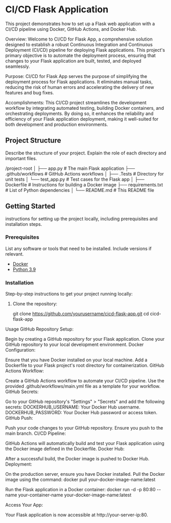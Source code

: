 

# CI/CD Flask Application

This project demonstrates how to set up a Flask web application with a CI/CD pipeline using Docker, GitHub Actions, and Docker Hub.

Overview:
Welcome to CI/CD for Flask App, a comprehensive solution designed to establish a robust Continuous Integration and Continuous Deployment (CI/CD) pipeline for deploying Flask applications. This project's primary objective is to automate the deployment process, ensuring that changes to your Flask application are built, tested, and deployed seamlessly.

Purpose:
CI/CD for Flask App serves the purpose of simplifying the deployment process for Flask applications. It eliminates manual tasks, reducing the risk of human errors and accelerating the delivery of new features and bug fixes.

Accomplishments:
This CI/CD project streamlines the development workflow by integrating automated testing, building Docker containers, and orchestrating deployments. By doing so, it enhances the reliability and efficiency of your Flask application deployment, making it well-suited for both development and production environments.



## Project Structure

Describe the structure of your project. Explain the role of each directory and important files.

/project-root
│
├── app.py            # The main Flask application
├── .github/workflows # GitHub Actions workflows
│
├── .Tests            # Directory for unit tests
│   └── test_app.py   # Test cases for the Flask app
│
├── Dockerfile        # Instructions for building a Docker image
├── requirements.txt  # List of Python dependencies
│
└── README.md         # This README file

## Getting Started

instructions for setting up the project locally, including prerequisites and installation steps.

### Prerequisites

List any software or tools that need to be installed. Include versions if relevant.

- [Docker](https://www.docker.com/)
- [Python 3.9](https://www.python.org/)

### Installation

Step-by-step instructions to get your project running locally:

1. Clone the repository:

   
   git clone https://github.com/yourusername/cicd-flask-app.git
   cd cicd-flask-app


Usage
GitHub Repository Setup:

Begin by creating a GitHub repository for your Flask application.
Clone your GitHub repository to your local development environment.
Docker Configuration:

Ensure that you have Docker installed on your local machine.
Add a Dockerfile to your Flask project's root directory for containerization.
GitHub Actions Workflow:

Create a GitHub Actions workflow to automate your CI/CD pipeline.
Use the provided .github/workflows/main.yml file as a template for your workflow.
GitHub Secrets:

Go to your GitHub repository's "Settings" > "Secrets" and add the following secrets:
DOCKERHUB_USERNAME: Your Docker Hub username.
DOCKERHUB_PASSWORD: Your Docker Hub password or access token.
GitHub Push:

Push your code changes to your GitHub repository. Ensure you push to the main branch.
CI/CD Pipeline:

GitHub Actions will automatically build and test your Flask application using the Docker image defined in the Dockerfile.
Docker Hub:

After a successful build, the Docker image is pushed to Docker Hub.
Deployment:

On the production server, ensure you have Docker installed.
Pull the Docker image using the command:
docker pull your-docker-image-name:latest

Run the Flask application in a Docker container:
docker run -d -p 80:80 --name your-container-name your-docker-image-name:latest

Access Your App:

Your Flask application is now accessible at http://your-server-ip:80.
